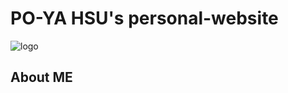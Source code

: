 # PO-YA HSU's personal-website

![logo](https://github.com/P-YH/personal-website/blob/master/20180722pyhsu.jpg)

## About ME







